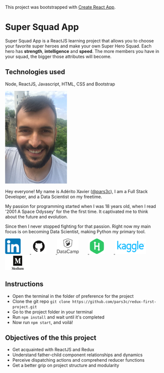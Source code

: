 This project was bootstrapped with [Create React App](https://github.com/facebook/create-react-app).

# Super Squad App

Super Squad App is a ReactJS learning project that allows you to choose your favorite super heroes and make your own Super Hero Squad. 
Each hero has **strength**, **intelligence** and **speed**. The more members you have in your squad, the bigger those attributes will become.

## Technologies used
Node, ReactJS, Javascript, HTML, CSS and Bootstrap


<img src="https://raw.githubusercontent.com/pars3c/redux-first-project/master/src/assets/aderito.jpg" alt="Aderito Xavier" width="200" height="300" />

Hey everyone! My name is Adérito Xavier ([@pars3c](https://github.com/pars3c)), I am a Full Stack Developer, and a Data Scientist on my freetime.

My passion for programming started when I was 18 years old, when I read '2001 A Space Odyssey' for the the first time. It captivated me to think about the future and evolution.

Since then I never stopped fighting for that passion. Right now my main focus is on becoming Data Scientist, making Python my primary tool.

<a href="https://www.linkedin.com/in/believer-of-the-monolith/">
<img src="https://raw.githubusercontent.com/pars3c/redux-first-project/master/src/assets/linkedin-icon.png" alt="Aderito Xavier" width="50" height="50" style="margin-right:30px"/>
</a>


<a href="https://github.com/pars3c">
<img src="https://raw.githubusercontent.com/pars3c/redux-first-project/master/src/assets/github-icon.png" alt="Aderito Xavier" width="50" height="50" style="margin-right:30px"/>
</a>


<a href="https://www.linkedin.com/in/believer-of-the-monolith/">
<img src="https://raw.githubusercontent.com/pars3c/redux-first-project/master/src/assets/data-camp-icon.png" alt="Aderito Xavier" width="70" height="50" style="margin-right:30px"/>
</a>


<a href="https://www.linkedin.com/in/believer-of-the-monolith/">
<img src="https://raw.githubusercontent.com/pars3c/redux-first-project/master/src/assets/hackerrank-icon.png" alt="Aderito Xavier" width="50" height="50" style="margin-right:30px"/>
</a>


<a href="https://www.linkedin.com/in/believer-of-the-monolith/">
<img src="https://raw.githubusercontent.com/pars3c/redux-first-project/master/src/assets/kaggle-icon.png" alt="Aderito Xavier" width="100" height="50" style="margin-right:30px"/>
</a>

<a href="https://www.linkedin.com/in/believer-of-the-monolith/">
<img src="https://raw.githubusercontent.com/pars3c/redux-first-project/master/src/assets/medium-icon.jpg" alt="Aderito Xavier" width="80" height="50" style="margin-right:30px"/>
</a>


## Instructions
 * Open the terminal in the folder of preference for the project
 * Clone the git repo `git clone https://github.com/pars3c/redux-first-project.git`
 * Go to the project folder in your terminal
 * Run `npm install` and wait until it's completed
 * Now run `npm start`, and voilá!


## Objectives of the this project

 * Get acquainted with ReactJS and Redux
 * Understand father-child component relationships and dynamics
 * Perceive dispatching actions and comprehend reducer functions
 * Get a better grip on project structure and modularity 





